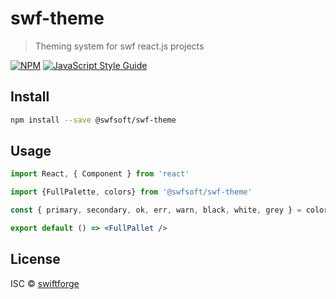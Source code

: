 # swf-theme

> Theming system for swf react.js projects

[![NPM](https://img.shields.io/npm/v/@swfsoft/swf-theme.svg)](https://www.npmjs.com/package/@swfsoft/swf-theme) [![JavaScript Style Guide](https://img.shields.io/badge/code_style-standard-brightgreen.svg)](https://standardjs.com)

## Install

```bash
npm install --save @swfsoft/swf-theme
```

## Usage

```jsx
import React, { Component } from 'react'

import {FullPalette, colors} from '@swfsoft/swf-theme'

const { primary, secondary, ok, err, warn, black, white, grey } = colors

export default () => <FullPallet />
```

## License

ISC © [swiftforge](https://github.com/swiftforge)

